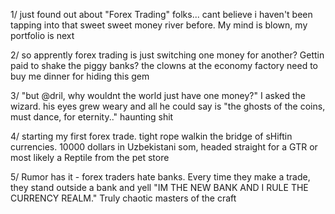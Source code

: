 1/ just found out about "Forex Trading" folks... cant believe i haven't been tapping into that sweet sweet money river before. My mind is blown, my portfolio is next

2/ so apprently forex trading is just switching one money for another? Gettin paid to shake the piggy banks? the clowns at the economy factory need to buy me dinner for hiding this gem

3/ "but @dril, why wouldnt the world just have one money?" I asked the wizard. his eyes grew weary and all he could say is "the ghosts of the coins, must dance, for eternity.." haunting shit

4/ starting my first forex trade. tight rope walkin the bridge of sHiftin currencies. 10000 dollars in Uzbekistani som, headed straight for a GTR or most likely a Reptile from the pet store

5/ Rumor has it - forex traders hate banks. Every time they make a trade, they stand outside a bank and yell "IM THE NEW BANK AND I RULE THE CURRENCY REALM." Truly chaotic masters of the craft